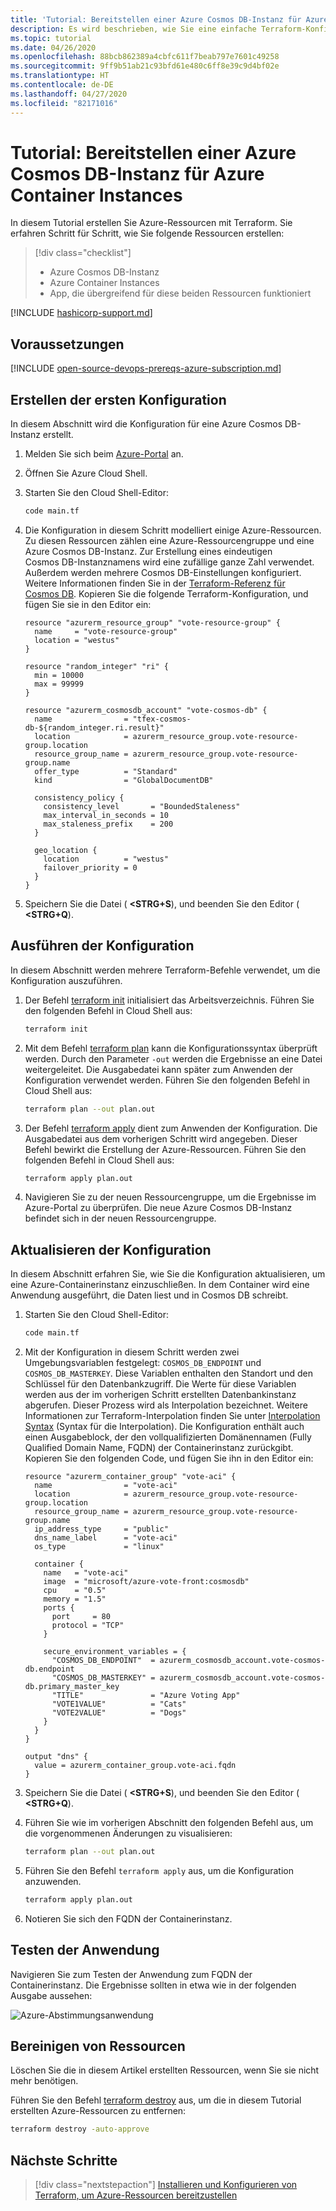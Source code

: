 ```yaml
---
title: 'Tutorial: Bereitstellen einer Azure Cosmos DB-Instanz für Azure Container Instances'
description: Es wird beschrieben, wie Sie eine einfache Terraform-Konfiguration erstellen, während Sie eine Azure Cosmos DB-Instanz für Azure Container Instances bereitstellen.
ms.topic: tutorial
ms.date: 04/26/2020
ms.openlocfilehash: 88bcb862389a4cbfc611f7beab797e7601c49258
ms.sourcegitcommit: 9ff9b51ab21c93bfd61e480c6ff8e39c9d4bf02e
ms.translationtype: HT
ms.contentlocale: de-DE
ms.lasthandoff: 04/27/2020
ms.locfileid: "82171016"
---
```

# <a name="tutorial-deploy-an-azure-cosmos-db-to-azure-container-instances"></a>Tutorial: Bereitstellen einer Azure Cosmos DB-Instanz für Azure Container Instances

In diesem Tutorial erstellen Sie Azure-Ressourcen mit Terraform. Sie erfahren Schritt für Schritt, wie Sie folgende Ressourcen erstellen:

> [!div class="checklist"]
> * Azure Cosmos DB-Instanz
> * Azure Container Instances
> * App, die übergreifend für diese beiden Ressourcen funktioniert

[!INCLUDE [hashicorp-support.md](includes/hashicorp-support.md)]

## <a name="prerequisites"></a>Voraussetzungen

[!INCLUDE [open-source-devops-prereqs-azure-subscription.md](../includes/open-source-devops-prereqs-azure-subscription.md)]

## <a name="create-first-configuration"></a>Erstellen der ersten Konfiguration

In diesem Abschnitt wird die Konfiguration für eine Azure Cosmos DB-Instanz erstellt.

1. Melden Sie sich beim [Azure-Portal](https://go.microsoft.com/fwlink/p/?LinkID=525040) an.

1. Öffnen Sie Azure Cloud Shell.

1. Starten Sie den Cloud Shell-Editor:

    ```bash
    code main.tf
    ```

1. Die Konfiguration in diesem Schritt modelliert einige Azure-Ressourcen. Zu diesen Ressourcen zählen eine Azure-Ressourcengruppe und eine Azure Cosmos DB-Instanz. Zur Erstellung eines eindeutigen Cosmos DB-Instanznamens wird eine zufällige ganze Zahl verwendet. Außerdem werden mehrere Cosmos DB-Einstellungen konfiguriert. Weitere Informationen finden Sie in der [Terraform-Referenz für Cosmos DB](https://www.terraform.io/docs/providers/azurerm/r/cosmosdb_account.html). Kopieren Sie die folgende Terraform-Konfiguration, und fügen Sie sie in den Editor ein:

    ```hcl
    resource "azurerm_resource_group" "vote-resource-group" {
      name     = "vote-resource-group"
      location = "westus"
    }

    resource "random_integer" "ri" {
      min = 10000
      max = 99999
    }

    resource "azurerm_cosmosdb_account" "vote-cosmos-db" {
      name                = "tfex-cosmos-db-${random_integer.ri.result}"
      location            = azurerm_resource_group.vote-resource-group.location
      resource_group_name = azurerm_resource_group.vote-resource-group.name
      offer_type          = "Standard"
      kind                = "GlobalDocumentDB"

      consistency_policy {
        consistency_level       = "BoundedStaleness"
        max_interval_in_seconds = 10
        max_staleness_prefix    = 200
      }

      geo_location {
        location          = "westus"
        failover_priority = 0
      }
    }
    ```

1. Speichern Sie die Datei ( **&lt;STRG+S**), und beenden Sie den Editor ( **&lt;STRG+Q**).

## <a name="run-the-configuration"></a>Ausführen der Konfiguration

In diesem Abschnitt werden mehrere Terraform-Befehle verwendet, um die Konfiguration auszuführen.

1. Der Befehl [terraform init](https://www.terraform.io/docs/commands/init.html) initialisiert das Arbeitsverzeichnis. Führen Sie den folgenden Befehl in Cloud Shell aus:

    ```bash
    terraform init
    ```

1. Mit dem Befehl [terraform plan](https://www.terraform.io/docs/commands/plan.html) kann die Konfigurationssyntax überprüft werden. Durch den Parameter `-out` werden die Ergebnisse an eine Datei weitergeleitet. Die Ausgabedatei kann später zum Anwenden der Konfiguration verwendet werden. Führen Sie den folgenden Befehl in Cloud Shell aus:

    ```bash
    terraform plan --out plan.out
    ```

1. Der Befehl [terraform apply](https://www.terraform.io/docs/commands/apply.html) dient zum Anwenden der Konfiguration. Die Ausgabedatei aus dem vorherigen Schritt wird angegeben. Dieser Befehl bewirkt die Erstellung der Azure-Ressourcen. Führen Sie den folgenden Befehl in Cloud Shell aus:

    ```bash
    terraform apply plan.out
    ```

1. Navigieren Sie zu der neuen Ressourcengruppe, um die Ergebnisse im Azure-Portal zu überprüfen. Die neue Azure Cosmos DB-Instanz befindet sich in der neuen Ressourcengruppe.

## <a name="update-configuration"></a>Aktualisieren der Konfiguration

In diesem Abschnitt erfahren Sie, wie Sie die Konfiguration aktualisieren, um eine Azure-Containerinstanz einzuschließen. In dem Container wird eine Anwendung ausgeführt, die Daten liest und in Cosmos DB schreibt.

1. Starten Sie den Cloud Shell-Editor:

    ```bash
    code main.tf
    ```

1. Mit der Konfiguration in diesem Schritt werden zwei Umgebungsvariablen festgelegt: `COSMOS_DB_ENDPOINT` und `COSMOS_DB_MASTERKEY`. Diese Variablen enthalten den Standort und den Schlüssel für den Datenbankzugriff. Die Werte für diese Variablen werden aus der im vorherigen Schritt erstellten Datenbankinstanz abgerufen. Dieser Prozess wird als Interpolation bezeichnet. Weitere Informationen zur Terraform-Interpolation finden Sie unter [Interpolation Syntax](https://www.terraform.io/docs/configuration/interpolation.html) (Syntax für die Interpolation). Die Konfiguration enthält auch einen Ausgabeblock, der den vollqualifizierten Domänennamen (Fully Qualified Domain Name, FQDN) der Containerinstanz zurückgibt. Kopieren Sie den folgenden Code, und fügen Sie ihn in den Editor ein:

    ```hcl
    resource "azurerm_container_group" "vote-aci" {
      name                = "vote-aci"
      location            = azurerm_resource_group.vote-resource-group.location
      resource_group_name = azurerm_resource_group.vote-resource-group.name
      ip_address_type     = "public"
      dns_name_label      = "vote-aci"
      os_type             = "linux"

      container {
        name   = "vote-aci"
        image  = "microsoft/azure-vote-front:cosmosdb"
        cpu    = "0.5"
        memory = "1.5"
        ports {
          port     = 80
          protocol = "TCP"
        }

        secure_environment_variables = {
          "COSMOS_DB_ENDPOINT"  = azurerm_cosmosdb_account.vote-cosmos-db.endpoint
          "COSMOS_DB_MASTERKEY" = azurerm_cosmosdb_account.vote-cosmos-db.primary_master_key
          "TITLE"               = "Azure Voting App"
          "VOTE1VALUE"          = "Cats"
          "VOTE2VALUE"          = "Dogs"
        }
      }
    }

    output "dns" {
      value = azurerm_container_group.vote-aci.fqdn
    }
    ```

1. Speichern Sie die Datei ( **&lt;STRG+S**), und beenden Sie den Editor ( **&lt;STRG+Q**).

1. Führen Sie wie im vorherigen Abschnitt den folgenden Befehl aus, um die vorgenommenen Änderungen zu visualisieren:

    ```bash
    terraform plan --out plan.out
    ```

1. Führen Sie den Befehl `terraform apply` aus, um die Konfiguration anzuwenden.

    ```bash
    terraform apply plan.out
    ```

1. Notieren Sie sich den FQDN der Containerinstanz.

## <a name="test-application"></a>Testen der Anwendung

Navigieren Sie zum Testen der Anwendung zum FQDN der Containerinstanz. Die Ergebnisse sollten in etwa wie in der folgenden Ausgabe aussehen:

![Azure-Abstimmungsanwendung](media/deploy-azure-cosmos-db-to-azure-container-instances/azure-vote.jpg)

## <a name="clean-up-resources"></a>Bereinigen von Ressourcen

Löschen Sie die in diesem Artikel erstellten Ressourcen, wenn Sie sie nicht mehr benötigen.

Führen Sie den Befehl [terraform destroy](https://www.terraform.io/docs/commands/destroy.html) aus, um die in diesem Tutorial erstellten Azure-Ressourcen zu entfernen:

```bash
terraform destroy -auto-approve
```

## <a name="next-steps"></a>Nächste Schritte

> [!div class="nextstepaction"]
> [Installieren und Konfigurieren von Terraform, um Azure-Ressourcen bereitzustellen](install-configure.md)